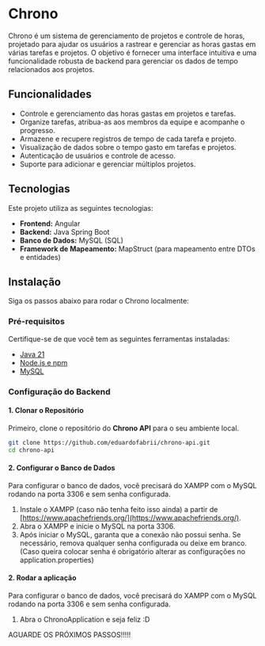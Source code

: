 # Chrono

Chrono é um sistema de gerenciamento de projetos e controle de horas, projetado para ajudar os usuários a rastrear e gerenciar as horas gastas em várias tarefas e projetos. O objetivo é fornecer uma interface intuitiva e uma funcionalidade robusta de backend para gerenciar os dados de tempo relacionados aos projetos.

## Funcionalidades

- Controle e gerenciamento das horas gastas em projetos e tarefas.
- Organize tarefas, atribua-as aos membros da equipe e acompanhe o progresso.
- Armazene e recupere registros de tempo de cada tarefa e projeto.
- Visualização de dados sobre o tempo gasto em tarefas e projetos.
- Autenticação de usuários e controle de acesso.
- Suporte para adicionar e gerenciar múltiplos projetos.

## Tecnologias

Este projeto utiliza as seguintes tecnologias:

- **Frontend:** Angular
- **Backend:** Java Spring Boot
- **Banco de Dados:** MySQL (SQL)
- **Framework de Mapeamento:** MapStruct (para mapeamento entre DTOs e entidades)

## Instalação

Siga os passos abaixo para rodar o Chrono localmente:

### Pré-requisitos

Certifique-se de que você tem as seguintes ferramentas instaladas:

- [Java 21](https://openjdk.java.net/)
- [Node.js e npm](https://nodejs.org/)
- [MySQL](https://dev.mysql.com/downloads/installer/)

### Configuração do Backend

#### 1. Clonar o Repositório

Primeiro, clone o repositório do **Chrono API** para o seu ambiente local.

```bash
git clone https://github.com/eduardofabrii/chrono-api.git
cd chrono-api
```

#### 2. Configurar o Banco de Dados

Para configurar o banco de dados, você precisará do XAMPP com o MySQL rodando na porta 3306 e sem senha configurada.

1. Instale o XAMPP (caso não tenha feito isso ainda) a partir de [https://www.apachefriends.org/](https://www.apachefriends.org/).
2. Abra o XAMPP e inicie o MySQL na porta 3306.
3. Após iniciar o MySQL, garanta que a conexão não possui senha. Se necessário, remova qualquer senha configurada ou deixe em branco.
(Caso queira colocar senha é obrigatório alterar as configurações no application.properties)

#### 2. Rodar a aplicação

Para configurar o banco de dados, você precisará do XAMPP com o MySQL rodando na porta 3306 e sem senha configurada.

1. Abra o ChronoApplication e seja feliz :D

AGUARDE OS PRÓXIMOS PASSOS!!!!!